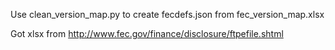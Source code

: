 Use clean_version_map.py to create fecdefs.json from fec_version_map.xlsx

Got xlsx from http://www.fec.gov/finance/disclosure/ftpefile.shtml

